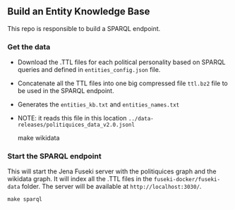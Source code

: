 ## Build an Entity Knowledge Base

This repo is responsible to build a SPARQL endpoint. 

### Get the data
- Download the .TTL files for each political personality based on SPARQL queries and defined in `entities_config.json` file. 
- Concatenate all the TTL files into one big compressed file `ttl.bz2` file to be used in the SPARQL endpoint.
- Generates the `entities_kb.txt` and `entities_names.txt`
- NOTE: it reads this file in this location `../data-releases/politiquices_data_v2.0.jsonl`

     make wikidata


### Start the SPARQL endpoint

This will start the Jena Fuseki server with the politiquices graph and the wikidata graph. It will index all the .TTL files in the `fuseki-docker/fuseki-data` folder.
The server will be available at `http://localhost:3030/`. 

    make sparql
